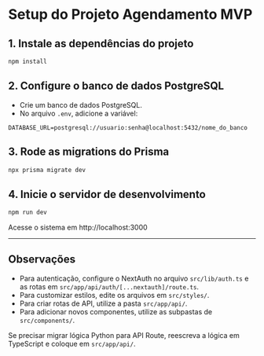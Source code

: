 # Setup do Projeto Agendamento MVP

## 1. Instale as dependências do projeto

```sh
npm install
```

## 2. Configure o banco de dados PostgreSQL

- Crie um banco de dados PostgreSQL.
- No arquivo `.env`, adicione a variável:

```
DATABASE_URL=postgresql://usuario:senha@localhost:5432/nome_do_banco
```

## 3. Rode as migrations do Prisma

```sh
npx prisma migrate dev
```

## 4. Inicie o servidor de desenvolvimento

```sh
npm run dev
```

Acesse o sistema em http://localhost:3000

---

## Observações
- Para autenticação, configure o NextAuth no arquivo `src/lib/auth.ts` e as rotas em `src/app/api/auth/[...nextauth]/route.ts`.
- Para customizar estilos, edite os arquivos em `src/styles/`.
- Para criar rotas de API, utilize a pasta `src/app/api/`.
- Para adicionar novos componentes, utilize as subpastas de `src/components/`.

Se precisar migrar lógica Python para API Route, reescreva a lógica em TypeScript e coloque em `src/app/api/`.
